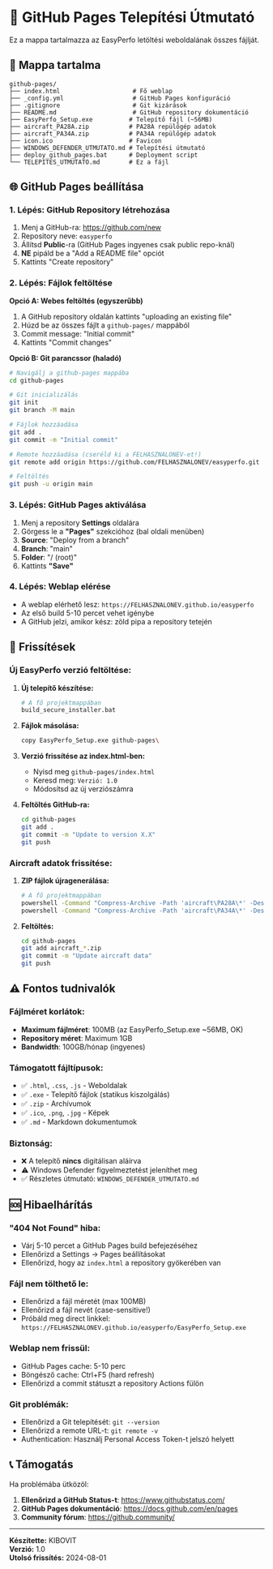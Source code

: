 # 🚀 GitHub Pages Telepítési Útmutató

Ez a mappa tartalmazza az EasyPerfo letöltési weboldalának összes fájlját.

## 📁 Mappa tartalma

```
github-pages/
├── index.html                    # Fő weblap
├── _config.yml                   # GitHub Pages konfiguráció
├── .gitignore                    # Git kizárások
├── README.md                     # GitHub repository dokumentáció
├── EasyPerfo_Setup.exe          # Telepítő fájl (~56MB)
├── aircraft_PA28A.zip           # PA28A repülőgép adatok
├── aircraft_PA34A.zip           # PA34A repülőgép adatok
├── icon.ico                     # Favicon
├── WINDOWS_DEFENDER_UTMUTATO.md # Telepítési útmutató
├── deploy_github_pages.bat      # Deployment script
└── TELEPITES_UTMUTATO.md        # Ez a fájl
```

## 🌐 GitHub Pages beállítása

### 1. Lépés: GitHub Repository létrehozása

1. Menj a GitHub-ra: https://github.com/new
2. Repository neve: `easyperfo`
3. Állítsd **Public**-ra (GitHub Pages ingyenes csak public repo-knál)
4. **NE** pipáld be a "Add a README file" opciót
5. Kattints "Create repository"

### 2. Lépés: Fájlok feltöltése

**Opció A: Webes feltöltés (egyszerűbb)**
1. A GitHub repository oldalán kattints "uploading an existing file"
2. Húzd be az összes fájlt a `github-pages/` mappából
3. Commit message: "Initial commit"
4. Kattints "Commit changes"

**Opció B: Git parancssor (haladó)**
```bash
# Navigálj a github-pages mappába
cd github-pages

# Git inicializálás
git init
git branch -M main

# Fájlok hozzáadása
git add .
git commit -m "Initial commit"

# Remote hozzáadása (cseréld ki a FELHASZNALONEV-et!)
git remote add origin https://github.com/FELHASZNALONEV/easyperfo.git

# Feltöltés
git push -u origin main
```

### 3. Lépés: GitHub Pages aktiválása

1. Menj a repository **Settings** oldalára
2. Görgess le a **"Pages"** szekcióhoz (bal oldali menüben)
3. **Source**: "Deploy from a branch"
4. **Branch**: "main"
5. **Folder**: "/ (root)"
6. Kattints **"Save"**

### 4. Lépés: Weblap elérése

- A weblap elérhető lesz: `https://FELHASZNALONEV.github.io/easyperfo`
- Az első build 5-10 percet vehet igénybe
- A GitHub jelzi, amikor kész: zöld pipa a repository tetején

## 🔧 Frissítések

### Új EasyPerfo verzió feltöltése:

1. **Új telepítő készítése:**
   ```bash
   # A fő projektmappában
   build_secure_installer.bat
   ```

2. **Fájlok másolása:**
   ```bash
   copy EasyPerfo_Setup.exe github-pages\
   ```

3. **Verzió frissítése az index.html-ben:**
   - Nyisd meg `github-pages/index.html`
   - Keresd meg: `Verzió: 1.0`
   - Módosítsd az új verziószámra

4. **Feltöltés GitHub-ra:**
   ```bash
   cd github-pages
   git add .
   git commit -m "Update to version X.X"
   git push
   ```

### Aircraft adatok frissítése:

1. **ZIP fájlok újragenerálása:**
   ```bash
   # A fő projektmappában
   powershell -Command "Compress-Archive -Path 'aircraft\PA28A\*' -DestinationPath 'github-pages\aircraft_PA28A.zip' -Force"
   powershell -Command "Compress-Archive -Path 'aircraft\PA34A\*' -DestinationPath 'github-pages\aircraft_PA34A.zip' -Force"
   ```

2. **Feltöltés:**
   ```bash
   cd github-pages
   git add aircraft_*.zip
   git commit -m "Update aircraft data"
   git push
   ```

## ⚠️ Fontos tudnivalók

### Fájlméret korlátok:
- **Maximum fájlméret**: 100MB (az EasyPerfo_Setup.exe ~56MB, OK)
- **Repository méret**: Maximum 1GB
- **Bandwidth**: 100GB/hónap (ingyenes)

### Támogatott fájltípusok:
- ✅ `.html`, `.css`, `.js` - Weboldalak
- ✅ `.exe` - Telepítő fájlok (statikus kiszolgálás)
- ✅ `.zip` - Archívumok
- ✅ `.ico`, `.png`, `.jpg` - Képek
- ✅ `.md` - Markdown dokumentumok

### Biztonság:
- ❌ A telepítő **nincs** digitálisan aláírva
- ⚠️ Windows Defender figyelmeztetést jeleníthet meg
- ✅ Részletes útmutató: `WINDOWS_DEFENDER_UTMUTATO.md`

## 🆘 Hibaelhárítás

### "404 Not Found" hiba:
- Várj 5-10 percet a GitHub Pages build befejezéséhez
- Ellenőrizd a Settings → Pages beállításokat
- Ellenőrizd, hogy az `index.html` a repository gyökerében van

### Fájl nem tölthető le:
- Ellenőrizd a fájl méretét (max 100MB)
- Ellenőrizd a fájl nevét (case-sensitive!)
- Próbáld meg direct linkkel: `https://FELHASZNALONEV.github.io/easyperfo/EasyPerfo_Setup.exe`

### Weblap nem frissül:
- GitHub Pages cache: 5-10 perc
- Böngésző cache: Ctrl+F5 (hard refresh)
- Ellenőrizd a commit státuszt a repository Actions fülön

### Git problémák:
- Ellenőrizd a Git telepítését: `git --version`
- Ellenőrizd a remote URL-t: `git remote -v`
- Authentication: Használj Personal Access Token-t jelszó helyett

## 📞 Támogatás

Ha problémába ütközöl:

1. **Ellenőrizd a GitHub Status-t**: https://www.githubstatus.com/
2. **GitHub Pages dokumentáció**: https://docs.github.com/en/pages
3. **Community fórum**: https://github.community/

---

**Készítette:** KIBOVIT  
**Verzió:** 1.0  
**Utolsó frissítés:** 2024-08-01
